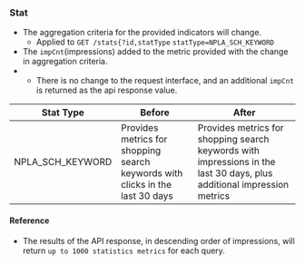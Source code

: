 ### Stat
* The aggregation criteria for the provided indicators will change.
  + Applied to ```GET /stats{?id,statType``` ```statType=NPLA_SCH_KEYWORD``` 
* The ```impCnt```(impressions) added to the metric provided with the change in aggregation criteria.
* * There is no change to the request interface, and an additional ```impCnt``` is returned as the api response value.

Stat Type|Before| After
---------------------|---------------------|---------------
NPLA_SCH_KEYWORD|Provides metrics for shopping search keywords with clicks in the last 30 days | Provides metrics for shopping search keywords with impressions in the last 30 days, plus additional impression metrics

#### Reference
* The results of the API response, in descending order of impressions, will return ```up to 1000 statistics metrics``` for each query.
